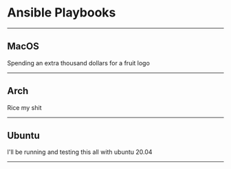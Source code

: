 
# Ansible Playbooks

--------------

## MacOS 

Spending an extra thousand dollars for a fruit logo

------------------

## Arch

Rice my shit

-----------------

## Ubuntu 

I'll be running and testing this all with ubuntu 20.04

----------------
